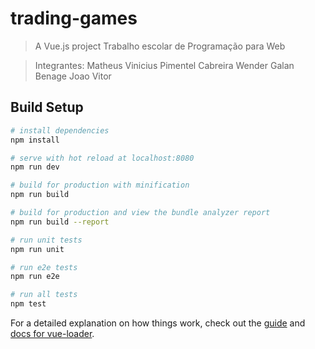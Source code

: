 # trading-games

> A Vue.js project
> Trabalho escolar de Programação para Web

> Integrantes:
> Matheus Vinicius Pimentel Cabreira
> Wender Galan Benage
> Joao Vitor

## Build Setup

``` bash
# install dependencies
npm install

# serve with hot reload at localhost:8080
npm run dev

# build for production with minification
npm run build

# build for production and view the bundle analyzer report
npm run build --report

# run unit tests
npm run unit

# run e2e tests
npm run e2e

# run all tests
npm test
```

For a detailed explanation on how things work, check out the [guide](http://vuejs-templates.github.io/webpack/) and [docs for vue-loader](http://vuejs.github.io/vue-loader).
